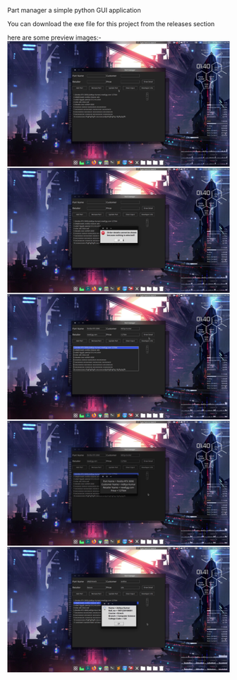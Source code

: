 Part manager a simple python GUI application

You can download the exe file for this project from the releases section

here are some preview images:-
![](1.png)
![](2.png)
![](3.png)
![](4.png)
![](5.png)
